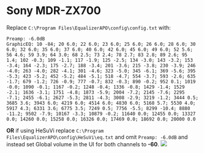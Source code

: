 # Sony MDR-ZX700
Replace `C:\Program Files\EqualizerAPO\config\config.txt` with:
```
Preamp: -6.0dB
GraphicEQ: 10 -84; 20 6.0; 22 6.0; 23 6.0; 25 6.0; 26 6.0; 28 6.0; 30 6.0; 32 6.0; 35 6.0; 37 6.0; 40 6.0; 42 6.0; 45 6.0; 49 6.0; 52 5.6; 56 4.6; 59 3.9; 64 3.0; 68 2.5; 73 2.4; 78 2.7; 83 2.8; 89 2.6; 95 1.4; 102 -0.3; 109 -1.1; 117 -1.9; 125 -2.5; 134 -3.0; 143 -3.2; 153 -3.4; 164 -2.3; 175 -2.7; 188 -3.4; 201 -3.6; 215 -3.8; 230 -3.9; 246 -4.0; 263 -4.0; 282 -4.1; 301 -4.6; 323 -5.0; 345 -6.1; 369 -5.6; 395 -5.3; 423 -5.2; 452 -5.2; 484 -5.1; 518 -4.7; 554 -3.7; 593 -2.6; 635 -1.7; 679 -1.2; 726 -0.9; 777 -0.7; 832 -0.3; 890 -0.2; 952 0.1; 1019 -0.0; 1090 -0.1; 1167 -0.2; 1248 -0.4; 1336 -0.8; 1429 -1.4; 1529 -2.1; 1636 -3.1; 1751 -4.8; 1873 -5.9; 2004 -7.2; 2145 -7.6; 2295 -7.1; 2455 -6.1; 2627 -5.3; 2811 -4.3; 3008 -2.9; 3219 -1.2; 3444 0.5; 3685 3.6; 3943 6.0; 4219 6.0; 4514 6.0; 4830 6.0; 5168 5.7; 5530 4.0; 5917 4.3; 6331 3.6; 6775 3.5; 7249 0.5; 7756 -5.5; 8299 -10.4; 8880 -11.2; 9502 -7.9; 10167 -3.3; 10879 -0.2; 11640 0.0; 12455 0.0; 13327 0.0; 14260 0.0; 15258 0.0; 16326 0.0; 17469 0.0; 18692 0.0; 20000 0.0
```
**OR** if using HeSuVi replace `C:\Program Files\EqualizerAPO\config\HeSuVi\eq.txt` and omit `Preamp: -6.0dB` and instead set Global volume in the UI for both channels to **-60**.
![](https://raw.githubusercontent.com/jaakkopasanen/AutoEq/master/results/Innerfidelity%202017/headphoncecom/onear/Sony%20MDR-ZX700/Sony%20MDR-ZX700.png)